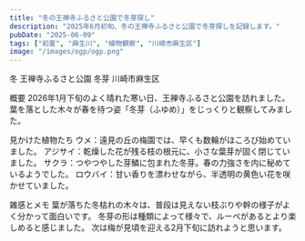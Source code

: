 ```yaml
---
title: "冬の王禅寺ふるさと公園で冬芽探し"
description: "2025年6月初旬、冬の王禅寺ふるさと公園で冬芽探しを記録します。"
pubDate: "2025-06-09"
tags: ["初夏", "麻生川", "植物観察", "川崎市麻生区"]
image: "/images/ogp/ogp.png"
---
```



冬
王禅寺ふるさと公園
冬芽
川崎市麻生区

概要
2026年1月下旬のよく晴れた寒い日、王禅寺ふるさと公園を訪れました。葉を落とした木々が春を待つ姿「冬芽（ふゆめ）」をじっくりと観察してみました。

見かけた植物たち
ウメ：遠見の丘の梅園では、早くも数輪がほころび始めていました。
アジサイ：乾燥した花が残る枝の根元に、小さな葉芽が固く閉じていました。
サクラ：つやつやした芽鱗に包まれた冬芽。春の力強さを内に秘めているようでした。
ロウバイ：甘い香りを漂わせながら、半透明の黄色い花を咲かせていました。

雑感とメモ
葉が落ちた冬枯れの木々は、普段は見えない枝ぶりや幹の様子がよく分かって面白いです。
冬芽の形は種類によって様々で、ルーペがあるとより楽しめると感じました。
次は梅が見頃を迎える2月下旬に訪れようと思います。
